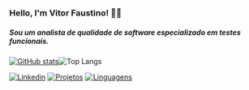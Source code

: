 ﻿### Hello, I'm Vitor Faustino! 🖖🏻

##### Sou um analista de qualidade de software especializado em testes funcionais.

[![GitHub stats](https://github-readme-stats.vercel.app/api?username=Qa-Vitor-Faustino&hide=contribs&include_all_commits&show_icons=true&theme=codeSTACKr#gh-dark-mode-only)](https://github.com/anuraghazra/github-readme-stats#gh-dark-mode-only)![Top Langs](https://github-readme-stats.vercel.app/api/top-langs/?username=anuraghazra&hide_progress=true&theme=codeSTACKr#gh-dark-mode-only)
<br>

[![Linkedin](https://img.shields.io/badge/LinkedIn-0077B5?style=for-the-badge&logo=linkedin&logoColor=white)](https://www.linkedin.com/in/vitor-faustino-qa/) [![Projetos](https://img.shields.io/badge/portfolio-000000?style=for-the-badge&logo=About.me&logoColor=white)]()
[![Linguagens](https://skillicons.dev/icons?i=java,selenium,js,html,css&theme=dark)](https://skillicons.dev)
